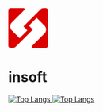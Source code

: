 <img src="assets/logo.svg" width="80" height="80" />
<h1>insoft</h1>
<a href="https://github.com/Insoft-UK">

![Top Langs](https://github-readme-stats.vercel.app/api/top-langs/?username=Insoft-UK&show_progress=true&theme=radical)
[![Top Langs](https://github-readme-stats.vercel.app/api/top-langs/?username=Insoft-UK&layout=donut-vertical&theme=radical)](https://github.com/anuraghazra/github-readme-stats)
  

